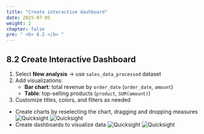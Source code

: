 ```yaml
---
title: "Create interactive dashboard"
date: 2025-07-05
weight: 2
chapter: false
pre: " <b> 8.2 </b> "
---
```


## 8.2 Create Interactive Dashboard

1. Select **New analysis** → use `sales_data_processed` dataset
2. Add visualizations:
   - **Bar chart**: total revenue by `order_date` (`order_date`, `amount`)
   - **Table**: top-selling products (`product`, `SUM(amount)`)
3. Customize titles, colors, and filters as needed
- Create charts by reselecting the chart, dragging and dropping measures
![Quicksight](../../images/08/082/1.png?featherlight=false&width=90pc)
![Quicksight](../../images/08/082/2.png?featherlight=false&width=90pc)
- Create dashboards to visualize data
![Quicksight](../../images/08/082/3.png?featherlight=false&width=90pc)
![Quicksight](../../images/08/082/4.png?featherlight=false&width=90pc)